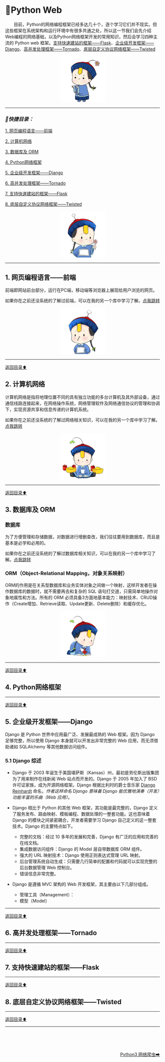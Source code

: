 # 💬Python Web
&emsp;&emsp;目前，Python的网络编程框架已经多达几十个，逐个学习它们并不现实。但这些框架在系统架构和运行环境中有很多共通之处，所以这一节我们会先介绍Web编程的网络基础，以及Python网络框架开发的常用知识，然后会学习四种主流的 Python web 框架。[支持快速建站的框架——Flask](#7-支持快速建站的框架flask)、[企业级开发框架——Django](#5-企业级开发框架django)、[高并发处理框架——Tornado](#6-高并发处理框架tornado)、[底层自定义协议网络框架——Twisted](#8-底层自定义协议网络框架twisted)

<div align="center">
    <img src="https://github.com/fmw666/my-image-file/blob/master/images/anime/cute51.gif" width="150">
</div>

---

### *📑快捷目录：* 
[1. 网页编程语言——前端](#1-网页编程语言前端)

[2. 计算机网络](#2-计算机网络)

[3. 数据库及 ORM](#3-数据库及-ORM)

[4. Python网络框架](#4-Python网络框架)

[5. 企业级开发框架——Django](#5-企业级开发框架django)

[6. 高并发处理框架——Tornado](#6-高并发处理框架tornado)

[7. 支持快速建站的框架——Flask](#7-支持快速建站的框架flask)

[8. 底层自定义协议网络框架——Twisted](#8-底层自定义协议网络框架twisted)

<div align="center">
    <img src="https://github.com/fmw666/my-image-file/blob/master/images/anime/cute1.jpeg" width="150">
</div>

---

## 1. 网页编程语言——前端
前端即网站前台部分，运行在PC端，移动端等浏览器上展现给用户浏览的网页。

如果你在之前还没系统的了解过前端，可以在我的另一个库中学习了解。[点我跳转](https://github.com/fmw666/Front-end/)

<div align="center">
    <img src="https://github.com/fmw666/my-image-file/blob/master/images/anime/cute2.jpeg" width="150">
</div>

---

[返回目录⬆](#快捷目录)

## 2. 计算机网络
计算机网络是指将地理位置不同的具有独立功能的多台计算机及其外部设备，通过通信线路连接起来，在网络操作系统，网络管理软件及网络通信协议的管理和协调下，实现资源共享和信息传递的计算机系统。

如果你在之前还没系统的了解过网络相关知识，可以在我的另一个库中学习了解。[点我跳转](https://github.com/fmw666/Linux/Network/)

<div align="center">
    <img src="https://github.com/fmw666/my-image-file/blob/master/images/anime/cute3.jpeg" width="150">
</div>

---

[返回目录⬆](#快捷目录)

## 3. 数据库及 ORM
### 数据库
为了方便管理和存储数据，对数据进行增删查改，我们往往要用到数据库，而且是基本是必学和必用的。

如果你在之前还没系统的了解过数据库相关知识，可以在我的另一个库中学习了解。[点我跳转](https://github.com/fmw666/Database-System)

### ORM（Object-Relational Mapping，对象关系映射）
ORM的作用是在关系型数据库和业务实体对象之间做一个映射，这样开发者在操作数据库的数据时，就不需要再去和复杂的 SQL 语句打交道，只需简单地操作对象地属性和方法。所有的 ORM 必须具备3方面地基本能力：映射技术、CRUD操作（Create增加、Retrieve读取、Update更新、Delete删除）和缓存优化。

<div align="center">
    <img src="https://github.com/fmw666/my-image-file/blob/master/images/anime/cute4.jpeg" width="150">
</div>

---

[返回目录⬆](#快捷目录)

## 4. Python网络框架

---

[返回目录⬆](#快捷目录)

## 5. 企业级开发框架——Django
Django 是 Python 世界中应用最广泛、发展最成熟的 Web 框架。因为 Django 足够完整，所以使用 Django 本身就可以开发出非常完整的 Web 应用，而无须借助诸如 SQLAlchemy 等其他数据访问组件。

### 5.1 Django 综述
+ Django 于 2003 年诞生于美国堪萨斯（Kansas）州，最初是劳伦斯出版集团为了用来制作在线新闻 Web 站点而开发的。Django 于 2005 年加入了 BSD 许可证家族，成为开源网络框架。Django 根据比利时的爵士音乐家 [Django Reinhardt](https://en.wikipedia.org/wiki/Django_Reinhardt) 命名，*作者这样命名 Django 意味着 Django 能优雅地演奏（开发）功能丰富的乐曲（Web 应用）*。

+ Django 相比于 Python 的其他 Web 框架，其功能是最完整的，Django 定义了服务发布、路由映射、模板编程、数据处理的一整套功能。这也意味着 Django 的模块之间紧密耦合，开发者需要学习 Django 自己定义的这一整套技术。Django 的主要特点如下。
    - 完整的文档：经过 10 多年的发展和完善，Django 有广泛的应用和完善的在线文档。
    - 集成数据访问组件：Django 的 Model 层自带数据库 ORM 组件。
    - 强大的 URL 映射技术：Django 使用正则表达式管理 URL 映射。
    - 后台管理系统自动生成：只需要几行简单的配置和代码就可以实现完整的后台数据管理 Web 控制台。
    - 错误信息非常完整。
    
+ Django 是遵循 MVC 架构的 Web 开发框架，其主要由以下几部分组成。
    - 管理工具（Management）：
    - 模型（Model）

---

[返回目录⬆](#快捷目录)

## 6. 高并发处理框架——Tornado

---

[返回目录⬆](#快捷目录)

## 7. 支持快速建站的框架——Flask

---

[返回目录⬆](#快捷目录)

## 8. 底层自定义协议网络框架——Twisted

---

[返回目录⬆](#快捷目录)

---

<br><br><br>
<div align="right">
    <a href="../step5-Crawl">Python3 网络爬虫➡</a>
</div>

